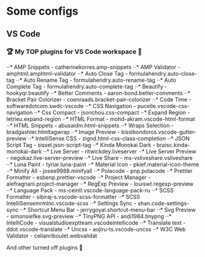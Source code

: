 # Some configs

## VS Code 

### 🏆 My TOP plugins for VS Code workspace 🧰

⋅⋅* AMP Snippets - 	catherinekorres.amp-snippets
⋅⋅* AMP Validator - amphtml.amphtml-validator
⋅⋅* Auto Close Tag - formulahendry.auto-close-tag
⋅⋅* Auto Rename Tag - formulahendry.auto-rename-tag
⋅⋅* Auto Complete Tag - formulahendry.auto-complete-tag
⋅⋅* Beautify - hookyqr.beautify
⋅⋅* Better Comments - aaron-bond.better-comments
⋅⋅* Bracket Pair Colorizer - coenraads.bracket-pair-colorizer
⋅⋅* Code Time - softwaredotcom.swdc-vscode
⋅⋅* CSS Navigation - pucelle.vscode-css-navigation
⋅⋅* Css Compact - jsonchou.css-compact
⋅⋅* Expand Region - letrieu.expand-region
⋅⋅* HTML Format - mohd-akram.vscode-html-format
⋅⋅* HTML Snippets - abusaidm.html-snippets
⋅⋅* Wraps Selection - bradgashler.htmltagwrap
⋅⋅* Image Preview - kisstkondoros.vscode-gutter-preview
⋅⋅* IntelliSense CSS - zignd.html-css-class-completion
⋅⋅* JSON Script Tag - sissel.json-script-tag
⋅⋅* Kinda Monokai Dark - braisc.kinda-monokai-dark
⋅⋅* Live Server - ritwickdey.liveserver
⋅⋅* Live Server Preview - negokaz.live-server-preview
⋅⋅* Live Share - ms-vsliveshare.vsliveshare
⋅⋅* Luna Paint - tyriar.luna-paint
⋅⋅* Material Icon - pkief.material-icon-theme
⋅⋅* Minify All - josee9988.minifyall 
⋅⋅* Polacode - pnp.polacode
⋅⋅* Prettier Formatter - esbenp.prettier-vscode
⋅⋅* Project Manager - alefragnani.project-manager
⋅⋅* RegExp Preview - louiswt.regexp-preview
⋅⋅* Language Pack - ms-ceintl.vscode-language-pack-ru
⋅⋅* SCSS Formatter - sibiraj-s.vscode-scss-formatter
⋅⋅* SCSS IntelliSensemrmlnc.vscode-scss
⋅⋅* Settings Sync - shan.code-settings-sync
⋅⋅* Shortcut Menu Bar - jerrygoyal.shortcut-menu-bar
⋅⋅* Svg Preview - simonsiefke.svg-preview
⋅⋅* TinyPNG API - andi1984.tinypng
⋅⋅* IntelliCode - visualstudioexptteam.vscodeintellicode
⋅⋅* Translate text - ddot.vscode-translate
⋅⋅* Uncss - aojiru-ts.vscode-uncss
⋅⋅* W3C Web Validator - celianriboulet.webvalidat

And other turned off plugins 🚧

